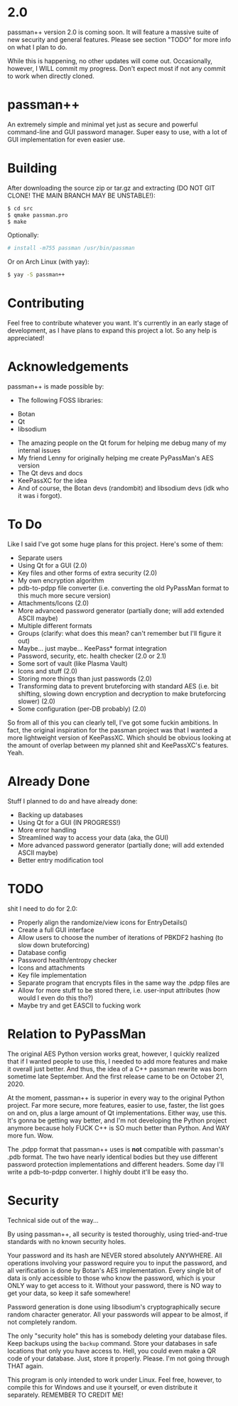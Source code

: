 # 2.0
passman++ version 2.0 is coming soon. It will feature a massive suite of new security and general features. Please see section "TODO" for more info on what I plan to do.

While this is happening, no other updates will come out. Occasionally, however, I WILL commit my progress. Don't expect most if not any commit to work when directly cloned.

# passman++
An extremely simple and minimal yet just as secure and powerful command-line and GUI password manager. Super easy to use, with a lot of GUI implementation for even easier use.

# Building
After downloading the source zip or tar.gz and extracting (DO NOT GIT CLONE! THE MAIN BRANCH MAY BE UNSTABLE!):
```bash
$ cd src
$ qmake passman.pro
$ make
```
Optionally:
```bash
# install -m755 passman /usr/bin/passman
```
Or on Arch Linux (with yay):
```bash
$ yay -S passman++
```
# Contributing
Feel free to contribute whatever you want. It's currently in an early stage of development, as I have plans to expand this project a lot. So any help is appreciated!

# Acknowledgements
passman++ is made possible by:

- The following FOSS libraries:
 * Botan
 * Qt
 * libsodium
- The amazing people on the Qt forum for helping me debug many of my internal issues
- My friend Lenny for originally helping me create PyPassMan's AES version
- The Qt devs and docs
- KeePassXC for the idea
- And of course, the Botan devs (randombit) and libsodium devs (idk who it was i forgot).

# To Do
Like I said I've got some huge plans for this project. Here's some of them:
- Separate users
- Using Qt for a GUI (2.0)
- Key files and other forms of extra security (2.0)
- My own encryption algorithm
- pdb-to-pdpp file converter (i.e. converting the old PyPassMan format to this much more secure version)
- Attachments/Icons (2.0)
- More advanced password generator (partially done; will add extended ASCII maybe)
- Multiple different formats
- Groups (clarify: what does this mean? can't remember but I'll figure it out)
- Maybe... just maybe... KeePass* format integration
- Password, security, etc. health checker (2.0 or 2.1)
- Some sort of vault (like Plasma Vault)
- Icons and stuff (2.0)
- Storing more things than just passwords (2.0)
- Transforming data to prevent bruteforcing with standard AES (i.e. bit shifting, slowing down encryption and decryption to make bruteforcing slower) (2.0)
- Some configuration (per-DB probably) (2.0)

So from all of this you can clearly tell, I've got some fuckin ambitions. In fact, the original inspiration for the passman project was that I wanted a more lightweight version of KeePassXC. Which should be obvious looking at the amount of overlap between my planned shit and KeePassXC's features. Yeah. 

# Already Done
Stuff I planned to do and have already done:
- Backing up databases
- Using Qt for a GUI (IN PROGRESS!)
- More error handling
- Streamlined way to access your data (aka, the GUI)
- More advanced password generator (partially done; will add extended ASCII maybe)
- Better entry modification tool

# TODO
shit I need to do for 2.0:
- Properly align the randomize/view icons for EntryDetails()
- Create a full GUI interface
- Allow users to choose the number of iterations of PBKDF2 hashing (to slow down bruteforcing)
- Database config
- Password health/entropy checker
- Icons and attachments
- Key file implementation
- Separate program that encrypts files in the same way the .pdpp files are
- Allow for more stuff to be stored there, i.e. user-input attributes (how would I even do this tho?)
- Maybe try and get EASCII to fucking work

# Relation to PyPassMan
The original AES Python version works great, however, I quickly realized that if I wanted people to use this, I needed to add more features and make it overall just better. And thus, the idea of a C++ passman rewrite was born sometime late September. And the first release came to be on October 21, 2020.

At the moment, passman++ is superior in every way to the original Python project. Far more secure, more features, easier to use, faster, the list goes on and on, plus a large amount of Qt implementations. Either way, use this. It's gonna be getting way better, and I'm not developing the Python project anymore because holy FUCK C++ is SO much better than Python. And WAY more fun. Wow.

The .pdpp format that passman++ uses is **not** compatible with passman's .pdb format. The two have nearly identical bodies but they use different password protection implementations and different headers. Some day I'll write a pdb-to-pdpp converter. I highly doubt it'll be easy tho.

# Security
Technical side out of the way...

By using passman++, all security is tested thoroughly, using tried-and-true standards with no known security holes.

Your password and its hash are NEVER stored absolutely ANYWHERE. All operations involving your password require you to input the password, and all verification is done by Botan's AES implementation. Every single bit of data is only accessible to those who know the password, which is your ONLY way to get access to it. Without your password, there is NO way to get your data, so keep it safe somewhere!

Password generation is done using libsodium's cryptographically secure random character generator. All your passwords will appear to be almost, if not completely random.

The only "security hole" this has is somebody deleting your database files. Keep backups using the `backup` command. Store your databases in safe locations that only you have access to. Hell, you could even make a QR code of your database. Just, store it properly. Please. I'm not going through THAT again.

This program is only intended to work under Linux. Feel free, however, to compile this for Windows and use it yourself, or even distribute it separately. REMEMBER TO CREDIT ME!

